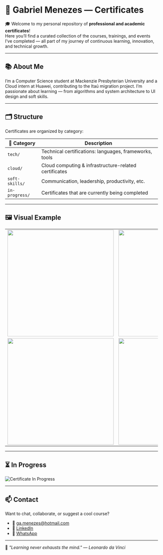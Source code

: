 # 🏅 Gabriel Menezes — Certificates

🎓 Welcome to my personal repository of **professional and academic certificates**!  
Here you’ll find a curated collection of the courses, trainings, and events I’ve completed — all part of my journey of continuous learning, innovation, and technical growth.

---

## 📚 About Me

I’m a Computer Science student at Mackenzie Presbyterian University and a Cloud intern at Huawei, contributing to the Itaú migration project. I’m passionate about learning — from algorithms and system architecture to UI design and soft skills.

---

## 🗂️ Structure

Certificates are organized by category:

| 🧠 Category           | Description                                               |
|----------------------|-----------------------------------------------------------|
| `tech/`              | Technical certifications: languages, frameworks, tools   |
| `cloud/`             | Cloud computing & infrastructure-related certificates     |
| `soft-skills/`       | Communication, leadership, productivity, etc.             |
| `in-progress/`       | Certificates that are currently being completed           |

---

## 🖼️ Visual Example

<table>
  <tr>
    <td><img src="https://i.ibb.co/k2jYGc5H/Imers-o-Intelig-ncia-Artificial-2edi-o.jpg" width="350"/></td>
    <td><img src="https://i.ibb.co/L3sB7gs/GABRIEL-MENEZES.png" width="350"/></td>
  </tr>
  <tr>
    <td><img src="https://i.ibb.co/L3sB7gs/GABRIEL-MENEZES.png" width="350"/></td>
    <td><img src="https://i.ibb.co/L3sB7gs/GABRIEL-MENEZES.png" width="350"/></td>
  </tr>
</table>

---

## ⏳ In Progress

![Certificate In Progress](https://i.ibb.co/2hh9TXG/certificado-em-andamento.png)

---

## 📫 Contact

Want to chat, collaborate, or suggest a cool course?

- 📧 ga.menezes@hotmail.com  
- 💼 [LinkedIn](https://www.linkedin.com/in/seu-usuario)  
- 💬 [WhatsApp](https://wa.me/5511915834028)

---

🚀 *"Learning never exhausts the mind." — Leonardo da Vinci*




